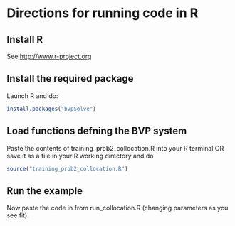Directions for running code in R
===============================


Install R 
---------

See http://www.r-project.org

Install the required package
----------------------------

Launch R and do:

```R 
install.packages("bvpSolve") 
```

Load functions defning the BVP system
-------------------------------------

Paste the contents of training_prob2_collocation.R into your R terminal
OR
save it as a file in your R working directory and do 
```R
source("training_prob2_collocation.R")
```

Run the example
----------------
Now paste the code in from run_collocation.R (changing parameters as you see fit).  



